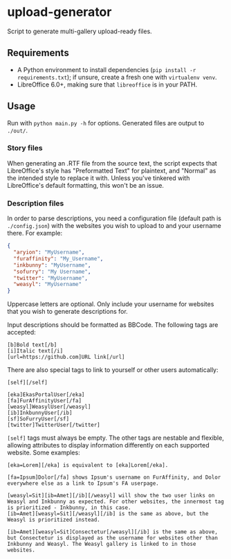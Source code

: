 # upload-generator

Script to generate multi-gallery upload-ready files.

## Requirements

- A Python environment to install dependencies (`pip install -r requirements.txt`); if unsure, create a fresh one with `virtualenv venv`.
- LibreOffice 6.0+, making sure that `libreoffice` is in your PATH.

## Usage

Run with `python main.py -h` for options. Generated files are output to `./out/`.

### Story files

When generating an .RTF file from the source text, the script expects that LibreOffice's style has "Preformatted Text" for plaintext, and "Normal" as the intended style to replace it with. Unless you've tinkered with LibreOffice's default formatting, this won't be an issue.

### Description files

In order to parse descriptions, you need a configuration file (default path is `./config.json`) with the websites you wish to upload to and your username there. For example:

```json
{
  "aryion": "MyUsername",
  "furaffinity": "My_Username",
  "inkbunny": "MyUsername",
  "sofurry": "My Username",
  "twitter": "MyUsername",
  "weasyl": "MyUsername"
}
```

Uppercase letters are optional. Only include your username for websites that you wish to generate descriptions for.

Input descriptions should be formatted as BBCode. The following tags are accepted:

```bbcode
[b]Bold text[/b]
[i]Italic text[/i]
[url=https://github.com]URL link[/url]
```

There are also special tags to link to yourself or other users automatically:

```bbcode
[self][/self]

[eka]EkasPortalUser[/eka]
[fa]FurAffinityUser[/fa]
[weasyl]WeasylUser[/weasyl]
[ib]InkbunnyUser[/ib]
[sf]SoFurryUser[/sf]
[twitter]TwitterUser[/twitter]
```

`[self]` tags must always be empty. The other tags are nestable and flexible, allowing attributes to display information differently on each supported website. Some examples:

```bbcode
[eka=Lorem][/eka] is equivalent to [eka]Lorem[/eka].

[fa=Ipsum]Dolor[/fa] shows Ipsum's username on FurAffinity, and Dolor everywhere else as a link to Ipsum's FA userpage.

[weasyl=Sit][ib=Amet][/ib][/weasyl] will show the two user links on Weasyl and Inkbunny as expected. For other websites, the innermost tag is prioritized - Inkbunny, in this case.
[ib=Amet][weasyl=Sit][/weasyl][/ib] is the same as above, but the Weasyl is prioritized instead.

[ib=Amet][weasyl=Sit]Consectetur[/weasyl][/ib] is the same as above, but Consectetur is displayed as the username for websites other than Inkbunny and Weasyl. The Weasyl gallery is linked to in those websites.
```
